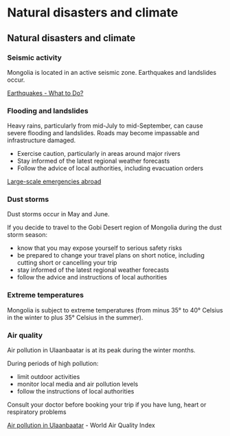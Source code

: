 # Natural disasters and climate

## Natural disasters and climate

### Seismic activity

Mongolia is located in an active seismic zone. Earthquakes and landslides occur.

[Earthquakes - What to Do?](https://www.getprepared.gc.ca/cnt/rsrcs/pblctns/rthqks-wtd/index-en.aspx)

### Flooding and landslides

Heavy rains, particularly from mid-July to mid-September, can cause severe flooding and landslides. Roads may become impassable and infrastructure damaged.

* Exercise caution, particularly in areas around major rivers
* Stay informed of the latest regional weather forecasts
* Follow the advice of local authorities, including evacuation orders

[Large-scale emergencies abroad](https://travel.gc.ca/assistance/emergency-info/large-scale-emergencies-abroad)

### Dust storms

Dust storms occur in May and June.

If you decide to travel to the Gobi Desert region of Mongolia during the dust storm season:

* know that you may expose yourself to serious safety risks
* be prepared to change your travel plans on short notice, including cutting short or cancelling your trip
* stay informed of the latest regional weather forecasts
* follow the advice and instructions of local authorities

### Extreme temperatures

Mongolia is subject to extreme temperatures (from minus 35° to 40° Celsius in the winter to plus 35° Celsius in the summer).

### Air quality

Air pollution in Ulaanbaatar is at its peak during the winter months.

During periods of high pollution:

* limit outdoor activities
* monitor local media and air pollution levels
* follow the instructions of local authorities

Consult your doctor before booking your trip if you have lung, heart or respiratory problems

[Air pollution in Ulaanbaatar](https://aqicn.org/city/ulaanbaatar/mnb/) - World Air Quality Index
